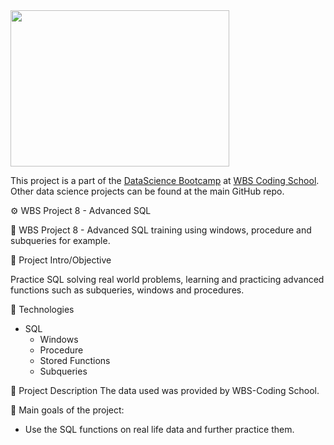 <img src="https://github.com/icaromisquita/WBS-Project-9-Advanced-SQL/blob/5f52d63233fbf1d70f66865feeb188ea7c0f1666/MySQL_logo.png" width="350" height="250">

This project is a part of the [DataScience Bootcamp](https://www.wbscodingschool.com/data-science-bootcamp/) at [WBS Coding School](https://www.wbscodingschool.com/). Other data science projects can be found at the main GitHub repo.

⚙ WBS Project 8 - Advanced SQL

🔹 WBS Project 8 - Advanced SQL training using windows, procedure and subqueries for example.



🔸 Project Intro/Objective

Practice SQL solving real world problems, learning and practicing advanced functions such as subqueries, windows and procedures. 

🔹 Technologies
   * SQL
       * Windows
       * Procedure
       * Stored Functions
       * Subqueries
     

🔸 Project Description
The data used was provided by WBS-Coding School.

🔸 Main goals of the project:

 * Use the SQL functions on real life data and further practice them.
